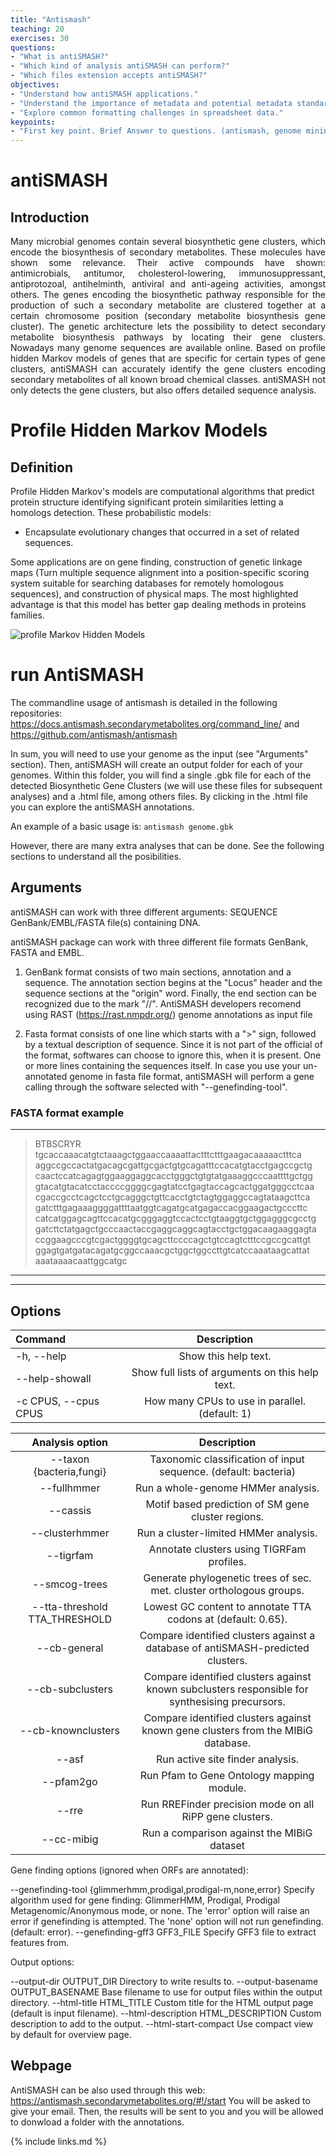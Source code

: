 ```yaml
---
title: "Antismash"
teaching: 20
exercises: 30
questions:
- "What is antiSMASH?"
- "Which kind of analysis antiSMASH can perform?"
- "Which files extension accepts antiSMASH?"
objectives:
- "Understand how antiSMASH applications."
- "Understand the importance of metadata and potential metadata standards."
- "Explore common formatting challenges in spreadsheet data."
keypoints:
- "First key point. Brief Answer to questions. (antismash, genome mining, secondary metabolism, bacteria, bioactive coumpounds)"
---
```


# antiSMASH

## Introduction

<div style="text-align: justify"> Many microbial genomes contain several biosynthetic gene clusters, which encode the biosynthesis of secondary metabolites. These molecules have shown some relevance. Their active compounds have shown: antimicrobials, antitumor, cholesterol-lowering, immunosuppressant, antiprotozoal, antihelminth, antiviral and anti-ageing activities, amongst others. The genes encoding the biosynthetic pathway responsible for the production of such a secondary metabolite are clustered together at a certain chromosome position (secondary metabolite biosynthesis gene cluster). The genetic architecture lets the possibility to detect secondary metabolite biosynthesis pathways by locating their gene clusters. Nowadays many genome sequences are available online. Based on profile hidden Markov models of genes that are specific for certain types of gene clusters, antiSMASH can accurately identify the gene clusters encoding secondary metabolites of all known broad chemical classes. antiSMASH not only detects the gene clusters, but also offers detailed sequence analysis.</div>
 
# Profile Hidden Markov Models

## Definition

Profile Hidden Markov's models are computational algorithms that predict protein structure identifying significant protein similarities letting a homologs detection. These probabilistic models:

- Encapsulate evolutionary changes that occurred in a set of related sequences.

Some applications are on gene finding, construction of genetic linkage maps (Turn multiple sequence alignment into a position-specific scoring system suitable for searching databases for remotely homologous sequences), and construction of physical maps. The most highlighted advantage is that this model has better gap dealing methods in proteins families.

![profile Markov Hidden Models](https://upload.wikimedia.org/wikipedia/commons/7/71/A_profile_HMM_modelling_a_multiple_sequence_alignment.png)

# run AntiSMASH 

The commandline usage of antismash is detailed in the following repositories: https://docs.antismash.secondarymetabolites.org/command_line/ and https://github.com/antismash/antismash

In sum, you will need to use your genome as the input (see "Arguments" section). Then, antiSMASH will create an output folder for each of your genomes. Within this folder, you will find a single .gbk file for each of the detected Biosynthetic Gene Clusters (we will use these files for subsequent analyses) and a .html file, among others files. By clicking in the .html file you can explore the antiSMASH annotations.

An example of a basic usage is:
`antismash genome.gbk`

However, there are many extra analyses that can be done. See the following sections to understand all the posibilities.

## Arguments

antiSMASH can work with three different
arguments:
  SEQUENCE  GenBank/EMBL/FASTA file(s) containing DNA.

  antiSMASH package can work with three different file formats GenBank,  FASTA and EMBL. 

1. GenBank format consists of two main sections, annotation and a sequence. The annotation section begins at the "Locus" header and the sequence sections at the "origin" word. Finally, the end section can be recognized due to the mark "//". AntiSMASH developers recomend using RAST (https://rast.nmpdr.org/) genome annotations as input file

2. Fasta format consists of one line which starts with a ">" sign, followed by a textual description of sequence. Since it is not part of the official of the format, softwares can choose to ignore this, when it is present. One or more lines containing the sequences itself. In case you use your un-annotated genome in fasta file format, antiSMASH will perform a gene calling through the software selected with "--genefinding-tool".

### FASTA format example
---
>BTBSCRYR
tgcaccaaacatgtctaaagctggaaccaaaattactttctttgaagacaaaaactttca
aggccgccactatgacagcgattgcgactgtgcagatttccacatgtacctgagccgctg
caactccatcagagtggaaggaggcacctgggctgtgtatgaaaggcccaattttgctgg
gtacatgtacatcctaccccggggcgagtatcctgagtaccagcactggatgggcctcaa
cgaccgcctcagctcctgcagggctgttcacctgtctagtggaggccagtataagcttca
gatctttgagaaaggggattttaatggtcagatgcatgagaccacggaagactgcccttc
catcatggagcagttccacatgcgggaggtccactcctgtaaggtgctggagggcgcctg
gatcttctatgagctgcccaactaccgaggcaggcagtacctgctggacaagaaggagta
ccggaagcccgtcgactggggtgcagcttccccagctgtccagtctttccgccgcattgt
ggagtgatgatacagatgcggccaaacgctggctggccttgtcatccaaataagcattat
aaataaaacaattggcatgc
---

--------
Options
--------
| Command               | Description |
| :---                  |    :----:   |
| -h, --help            | Show this help text. |
| --help-showall        | Show full lists of arguments on this help text. |
|  -c CPUS, --cpus CPUS |  How many CPUs to use in parallel. (default: 1) |


| Analysis option | Description |
| :----: | :----: |
| --taxon {bacteria,fungi}      | Taxonomic classification of input sequence. (default: bacteria) |
| --fullhmmer                   | Run a whole-genome HMMer analysis. |  
| --cassis                      | Motif based prediction of SM gene cluster regions. |
| --clusterhmmer                | Run a cluster-limited HMMer analysis. |
| --tigrfam                     | Annotate clusters using TIGRFam profiles. |
| --smcog-trees                 | Generate phylogenetic trees of sec. met. cluster orthologous groups. |
| --tta-threshold TTA_THRESHOLD | Lowest GC content to annotate TTA codons at (default: 0.65). |
| --cb-general                  | Compare identified clusters against a database of antiSMASH-predicted clusters. |
| --cb-subclusters              | Compare identified clusters against known subclusters responsible for synthesising precursors. |
| --cb-knownclusters            | Compare identified clusters against known gene clusters from the MIBiG database. |
| --asf                         | Run active site finder analysis. |
| --pfam2go                     | Run Pfam to Gene Ontology mapping module. |
| --rre                         | Run RREFinder precision mode on all RiPP gene clusters. |
| --cc-mibig                    | Run a comparison against the MIBiG dataset |

Gene finding options (ignored when ORFs are annotated):

  --genefinding-tool {glimmerhmm,prodigal,prodigal-m,none,error}
                        Specify algorithm used for gene finding: GlimmerHMM, Prodigal,
                        Prodigal Metagenomic/Anonymous mode, or none. The 'error' option
                        will raise an error if genefinding is attempted. The 'none' option
                        will not run genefinding. (default: error).
  --genefinding-gff3 GFF3_FILE
                        Specify GFF3 file to extract features from.

Output options:

  --output-dir OUTPUT_DIR
                        Directory to write results to.
  --output-basename OUTPUT_BASENAME
                        Base filename to use for output files within the output directory.
  --html-title HTML_TITLE
                        Custom title for the HTML output page (default is input filename).
  --html-description HTML_DESCRIPTION
                        Custom description to add to the output.
  --html-start-compact  Use compact view by default for overview page.


## Webpage
AntiSMASH can be also used through this web: https://antismash.secondarymetabolites.org/#!/start 
You will be asked to give your email. Then, the results will be sent to you and you will be allowed to donwload a folder with the annotations.



{% include links.md %}
